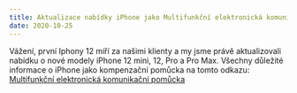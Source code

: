 ```yaml
---
title: Aktualizace nabídky iPhone jako Multifunkční elektronická komunikační pomůcka
date: 2020-10-25
---
```

Vážení, první Iphony 12 míří za našimi klienty a my jsme právě aktualizovali nabídku o nové modely iPhone 12 mini, 12, Pro a Pro Max.
Všechny důležité informace o iPhone jako kompenzační pomůcka na tomto odkazu:  
[Multifunkční elektronická komunikační pomůcka](/clanky/multifunkcni-elektronicka-komunikacni-pomucka/) 
